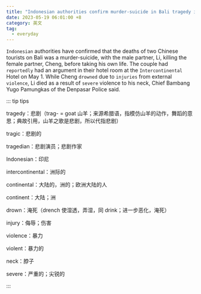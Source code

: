 ```yaml
---
title: "Indonesian authorities confirm murder-suicide in Bali tragedy involving Chinese tourists"
date: 2023-05-19 06:01:00 +8
category: 英文
tag:
  - everyday
---
```


`Indonesian` authorities have confirmed that the deaths of two Chinese tourists on Bali was a murder-suicide, with the male partner, Li, killing the female partner, Cheng, before taking his own life. The couple had `reportedly` had an argument in their hotel room at the `Intercontinental` Hotel on May 1. While Cheng `drowned` due to `injuries` from external `violence`, Li died as a result of `severe` violence to his neck, Chief Bambang Yugo Pamungkas of the Denpasar Police said.

::: tip tips

tragedy：悲剧（trag- = goat 山羊；来源希腊语，指模仿山羊的动作，舞蹈的意思；典故引用，山羊之歌是悲剧，所以代指悲剧）

tragic：悲剧的

tragedian：悲剧演员；悲剧作家

Indonesian：印尼

intercontinental：洲际的

continental：大陆的，洲的；欧洲大陆的人

continent：大陆；洲

drown：淹死（drench 使湿透，弄湿，同 drink；进一步恶化，淹死）

injury：侮辱；伤害

violence：暴力

violent：暴力的

neck：脖子

severe：严重的；尖锐的

:::
